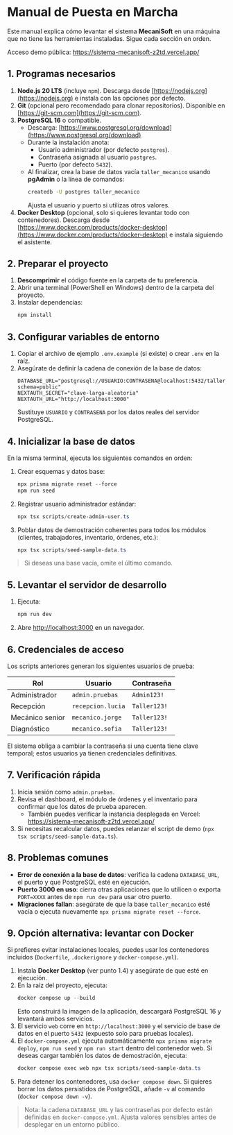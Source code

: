 # Manual de Puesta en Marcha

Este manual explica cómo levantar el sistema **MecaniSoft** en una máquina que no tiene las herramientas instaladas. Sigue cada sección en orden.

Acceso demo pública: https://sistema-mecanisoft-z2td.vercel.app/

## 1. Programas necesarios

1. **Node.js 20 LTS** (incluye `npm`). Descarga desde [https://nodejs.org](https://nodejs.org) e instala con las opciones por defecto.
2. **Git** (opcional pero recomendado para clonar repositorios). Disponible en [https://git-scm.com](https://git-scm.com).
3. **PostgreSQL 16** o compatible.
   - Descarga: [https://www.postgresql.org/download](https://www.postgresql.org/download)
   - Durante la instalación anota:
     - Usuario administrador (por defecto `postgres`).
     - Contraseña asignada al usuario `postgres`.
     - Puerto (por defecto `5432`).
   - Al finalizar, crea la base de datos vacía `taller_mecanico` usando **pgAdmin** o la línea de comandos:
     ```bash
     createdb -U postgres taller_mecanico
     ```
     Ajusta el usuario y puerto si utilizas otros valores.
4. **Docker Desktop** (opcional, solo si quieres levantar todo con contenedores). Descarga desde [https://www.docker.com/products/docker-desktop](https://www.docker.com/products/docker-desktop) e instala siguiendo el asistente.

## 2. Preparar el proyecto

1. **Descomprimir** el código fuente en la carpeta de tu preferencia.
2. Abrir una terminal (PowerShell en Windows) dentro de la carpeta del proyecto.
3. Instalar dependencias:
   ```powershell
   npm install
   ```

## 3. Configurar variables de entorno

1. Copiar el archivo de ejemplo `.env.example` (si existe) o crear `.env` en la raíz.
2. Asegúrate de definir la cadena de conexión de la base de datos:
   ```env
   DATABASE_URL="postgresql://USUARIO:CONTRASENA@localhost:5432/taller_mecanico?schema=public"
   NEXTAUTH_SECRET="clave-larga-aleatoria"
   NEXTAUTH_URL="http://localhost:3000"
   ```
   Sustituye `USUARIO` y `CONTRASENA` por los datos reales del servidor PostgreSQL.

## 4. Inicializar la base de datos

En la misma terminal, ejecuta los siguientes comandos en orden:

1. Crear esquemas y datos base:
   ```powershell
   npx prisma migrate reset --force
   npm run seed
   ```
2. Registrar usuario administrador estándar:
   ```powershell
   npx tsx scripts/create-admin-user.ts
   ```
3. Poblar datos de demostración coherentes para todos los módulos (clientes, trabajadores, inventario, órdenes, etc.):
   ```powershell
   npx tsx scripts/seed-sample-data.ts
   ```

> Si deseas una base vacía, omite el último comando.

## 5. Levantar el servidor de desarrollo

1. Ejecuta:
   ```powershell
   npm run dev
   ```
2. Abre [http://localhost:3000](http://localhost:3000) en un navegador.

## 6. Credenciales de acceso

Los scripts anteriores generan los siguientes usuarios de prueba:

| Rol                | Usuario           | Contraseña  |
|--------------------|-------------------|-------------|
| Administrador      | `admin.pruebas`   | `Admin123!` |
| Recepción          | `recepcion.lucia` | `Taller123!`|
| Mecánico senior    | `mecanico.jorge`  | `Taller123!`|
| Diagnóstico        | `mecanico.sofia`  | `Taller123!`|

El sistema obliga a cambiar la contraseña si una cuenta tiene clave temporal; estos usuarios ya tienen credenciales definitivas.

## 7. Verificación rápida

1. Inicia sesión como `admin.pruebas`.
2. Revisa el dashboard, el módulo de órdenes y el inventario para confirmar que los datos de prueba aparecen.
   - También puedes verificar la instancia desplegada en Vercel: https://sistema-mecanisoft-z2td.vercel.app/
3. Si necesitas recalcular datos, puedes relanzar el script de demo (`npx tsx scripts/seed-sample-data.ts`).

## 8. Problemas comunes

- **Error de conexión a la base de datos**: verifica la cadena `DATABASE_URL`, el puerto y que PostgreSQL esté en ejecución.
- **Puerto 3000 en uso**: cierra otras aplicaciones que lo utilicen o exporta `PORT=XXXX` antes de `npm run dev` para usar otro puerto.
- **Migraciones fallan**: asegúrate de que la base `taller_mecanico` esté vacía o ejecuta nuevamente `npx prisma migrate reset --force`.

## 9. Opción alternativa: levantar con Docker

Si prefieres evitar instalaciones locales, puedes usar los contenedores incluidos (`Dockerfile`, `.dockerignore` y `docker-compose.yml`).

1. Instala **Docker Desktop** (ver punto 1.4) y asegúrate de que esté en ejecución.
2. En la raíz del proyecto, ejecuta:
   ```powershell
   docker compose up --build
   ```
   Esto construirá la imagen de la aplicación, descargará PostgreSQL 16 y levantará ambos servicios.
3. El servicio `web` corre en `http://localhost:3000` y el servicio de base de datos en el puerto `5432` (expuesto solo para pruebas locales).
4. El `docker-compose.yml` ejecuta automáticamente `npx prisma migrate deploy`, `npm run seed` y `npm run start` dentro del contenedor web. Si deseas cargar también los datos de demostración, ejecuta:
   ```powershell
   docker compose exec web npx tsx scripts/seed-sample-data.ts
   ```
5. Para detener los contenedores, usa `docker compose down`. Si quieres borrar los datos persistidos de PostgreSQL, añade `-v` al comando (`docker compose down -v`).

> Nota: la cadena `DATABASE_URL` y las contraseñas por defecto están definidas en `docker-compose.yml`. Ajusta valores sensibles antes de desplegar en un entorno público.
